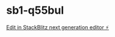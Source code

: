 # sb1-q55bul

[Edit in StackBlitz next generation editor ⚡️](https://stackblitz.com/~/github.com/ryoevisu/sb1-q55bul)